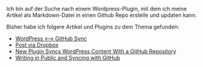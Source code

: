 Ich bin auf der Suche nach einem Wordpress-Plugin, mit dem ich meine Artikel als Markdown-Datei in einen Github Repo erstelle und updaten kann.

Bisher habe ich folgere Artikel und Plugins zu dem Thema gefunden:

- [WordPress <--> GitHub Sync](https://github.com/benbalter/wordpress-github-sync)
- [Post via Dropbox](https://wordpress.org/plugins/post-via-dropbox/)
- [
New Plugin Syncs WordPress Content With a GitHub Repository](http://wptavern.com/new-plugin-syncs-wordpress-content-with-a-github-repository)
- [Writing in Public and Syncing with GitHub](https://konklone.com/post/writing-in-public-syncing-with-github)